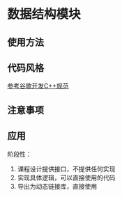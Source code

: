 # 数据结构模块

## 使用方法

## 代码风格

[参考谷歌开发C++规范](https://zh-google-styleguide.readthedocs.io/en/latest/google-cpp-styleguide/naming/)

## 注意事项

## 应用

阶段性：

1. 课程设计提供接口，不提供任何实现
2. 实现具体逻辑，可以直接使用的代码
3. 导出为动态链接库，直接使用